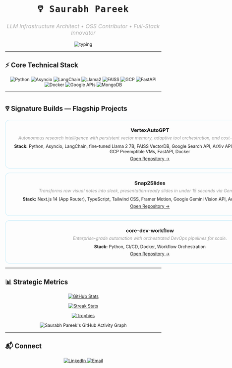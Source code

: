 <p align="center">
  <h1 align="center" style="font-family: 'JetBrains Mono', monospace; font-weight: 700; letter-spacing: 1.5px;">
    🜵 <strong>Saurabh Pareek</strong>
  </h1>
  <p align="center" style="font-size: 1.1rem; color: #B0B0B0;">
    <em>LLM Infrastructure Architect • OSS Contributor • Full-Stack Innovator</em>
  </p>
  <div align="center">
    <img src="https://readme-typing-svg.herokuapp.com?font=JetBrains+Mono&size=24&duration=2500&pause=800&color=00AEEF&center=true&vCenter=true&width=750&lines=Architecting+AI+That+Prints+Money;Precision+MLOps+%26+Vector+Search+Specialist;Ultra-Efficient+LLM+Infrastructure;Zero-Friction+Product+Execution" alt="typing" />
  </div>
</p>

---

## ⚡ Core Technical Stack
<div align="center">
  <p>
    <img alt="Python" src="https://img.shields.io/badge/Python-000000?style=for-the-badge&logo=python&logoColor=00AEEF">
    <img alt="Asyncio" src="https://img.shields.io/badge/Asyncio-000000?style=for-the-badge&logoColor=white">
    <img alt="LangChain" src="https://img.shields.io/badge/LangChain-000000?style=for-the-badge&logoColor=white">
    <img alt="Llama2" src="https://img.shields.io/badge/Llama2-000000?style=for-the-badge">
    <img alt="FAISS" src="https://img.shields.io/badge/FAISS-000000?style=for-the-badge">
    <img alt="GCP" src="https://img.shields.io/badge/GCP-000000?style=for-the-badge&logo=googlecloud&logoColor=white">
    <img alt="FastAPI" src="https://img.shields.io/badge/FastAPI-000000?style=for-the-badge&logo=fastapi&logoColor=00AEEF">
    <img alt="Docker" src="https://img.shields.io/badge/Docker-000000?style=for-the-badge&logo=docker&logoColor=white">
    <img alt="Google APIs" src="https://img.shields.io/badge/Google%20APIs-000000?style=for-the-badge">
    <img alt="MongoDB" src="https://img.shields.io/badge/MongoDB-000000?style=for-the-badge&logo=mongodb&logoColor=00AEEF">
  </p>
</div>

---

## 🜵 Signature Builds — Flagship Projects
<div align="center">

<div style="background: rgba(255,255,255,0.02); border: 1px solid rgba(0,174,239,0.25); border-radius: 14px; padding: 16px; width: 900px; margin: 14px auto;">
  <h3 style="margin: 6px 0;"> <strong>VertexAutoGPT</strong></h3>
  <p style="margin: 4px 0 10px 0; color: #A0A0A0;"><em>Autonomous research intelligence with persistent vector memory, adaptive tool orchestration, and cost-optimized cloud scaling.</em></p>
  <p style="margin: 4px 0;"><strong>Stack:</strong> Python, Asyncio, LangChain, fine-tuned Llama 2 7B, FAISS VectorDB, Google Search API, ArXiv API, Browse, Code Execution, GCP Preemptible VMs, FastAPI, Docker</p>
  <p style="margin: 6px 0;">
    <a href="https://github.com/SaurabhCodesAI/VertexAutoGPT" target="_blank">Open Repository →</a>
  </p>
</div>

<div style="background: rgba(255,255,255,0.02); border: 1px solid rgba(0,174,239,0.25); border-radius: 14px; padding: 16px; width: 900px; margin: 14px auto;">
  <h3 style="margin: 6px 0;"> <strong>Snap2Slides</strong></h3>
  <p style="margin: 4px 0 10px 0; color: #A0A0A0;"><em>Transforms raw visual notes into sleek, presentation-ready slides in under 15 seconds via Gemini Vision Pro.</em></p>
  <p style="margin: 4px 0;"><strong>Stack:</strong> Next.js 14 (App Router), TypeScript, Tailwind CSS, Framer Motion, Google Gemini Vision API, Auth0 (JWT), MongoDB</p>
  <p style="margin: 6px 0;">
    <a href="https://github.com/SaurabhCodesAI/Snap2Slides" target="_blank">Open Repository →</a>
  </p>
</div>

<div style="background: rgba(255,255,255,0.02); border: 1px solid rgba(0,174,239,0.25); border-radius: 14px; padding: 16px; width: 900px; margin: 14px auto;">
  <h3 style="margin: 6px 0;"> <strong>core-dev-workflow</strong></h3>
  <p style="margin: 4px 0 10px 0; color: #A0A0A0;"><em>Enterprise-grade automation with orchestrated DevOps pipelines for scale.</em></p>
  <p style="margin: 4px 0;"><strong>Stack:</strong> Python, CI/CD, Docker, Workflow Orchestration</p>
  <p style="margin: 6px 0;">
    <a href="https://github.com/SaurabhCodesAI/core-dev-workflow" target="_blank">Open Repository →</a>
  </p>
</div>

</div>

---

## 📊 Strategic Metrics
<div align="center">

[![GitHub Stats](https://github-readme-stats.vercel.app/api?username=SaurabhCodesAI&show_icons=true&theme=highcontrast&count_private=true&hide_border=true&title_color=00AEEF&icon_color=00AEEF&text_color=ffffff&bg_color=000000)](https://github.com/SaurabhCodesAI)

[![Streak Stats](https://github-readme-streak-stats.herokuapp.com/?user=SaurabhCodesAI&theme=highcontrast&hide_border=true&ring=00AEEF&fire=00AEEF&currStreakLabel=00AEEF)](https://github.com/SaurabhCodesAI)

[![Trophies](https://github-profile-trophy.vercel.app/?username=SaurabhCodesAI&theme=algolia&margin-w=6&margin-h=6&column=4&no-bg=true&no-frame=true)](https://github.com/SaurabhCodesAI)

</div>

<div align="center">
  <img src="https://github-readme-activity-graph.vercel.app/graph?username=SaurabhCodesAI&bg_color=000000&color=ffffff&line=00AEEF&point=00AEEF&hide_border=true" alt="Saurabh Pareek's GitHub Activity Graph" />
</div>

---

## 📬 Connect
<div align="center">
  <a href="https://www.linkedin.com/in/saurabh-pareek-5b1702331" target="_blank">
    <img alt="LinkedIn" src="https://img.shields.io/badge/LinkedIn-000000?style=for-the-badge&logo=linkedin&logoColor=00AEEF"/>
  </a>
  <a href="mailto:saurabhpareek228@gmail.com">
    <img alt="Email" src="https://img.shields.io/badge/Email-000000?style=for-the-badge&logo=gmail&logoColor=00AEEF"/>
  </a>
</div>
